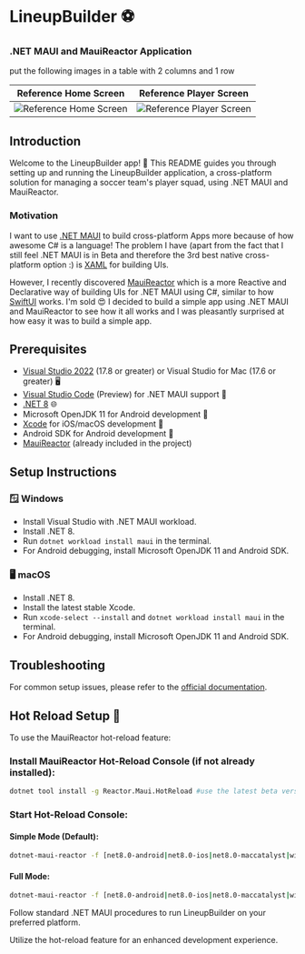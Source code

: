 # LineupBuilder ⚽️
### .NET MAUI and MauiReactor Application

put the following images in a table with 2 columns and 1 row


| Reference Home Screen | Reference Player Screen |
| --- | --- |
| ![Reference Home Screen](https://res.cloudinary.com/tiyeni/image/upload/v1704444193/squad-reference.jpg) | ![Reference Player Screen](https://res.cloudinary.com/tiyeni/image/upload/v1704444368/player-details.jpg) |


## Introduction

Welcome to the LineupBuilder app! 🚀 This README guides you through setting up and running the LineupBuilder application, a cross-platform solution for managing a soccer team's player squad, using .NET MAUI and MauiReactor.

### Motivation
I want to use [.NET MAUI](https://learn.microsoft.com/en-us/dotnet/maui/what-is-maui?view=net-maui-8.0) to build cross-platform Apps more because of how awesome C# is a language!  The problem I have (apart from the fact that I still feel .NET MAUI is in Beta and therefore the 3rd best native cross-platform option :) is [XAML](https://learn.microsoft.com/en-us/dotnet/maui/xaml/?view=net-maui-8.0) for building UIs.

However, I recently discovered [MauiReactor](https://adospace.gitbook.io/mauireactor/) which is a more Reactive and Declarative way of building UIs for .NET MAUI using C#, similar to how [SwiftUI](https://developer.apple.com/xcode/swiftui/) works. I'm sold 😍  I decided to build a simple app using .NET MAUI and MauiReactor to see how it all works and I was pleasantly surprised at how easy it was to build a simple app.

## Prerequisites

- [Visual Studio 2022](https://visualstudio.microsoft.com/vs/) (17.8 or greater) or Visual Studio for Mac (17.6 or greater) 🖥️
- [Visual Studio Code](https://code.visualstudio.com/) (Preview) for .NET MAUI support 📝
- [.NET 8](https://dotnet.microsoft.com/en-us/download/dotnet/8.0) 🌐
- Microsoft OpenJDK 11 for Android development 📱
- [Xcode](https://developer.apple.com/xcode/) for iOS/macOS development 🍏
- Android SDK for Android development 🤖
- [MauiReactor](https://adospace.gitbook.io/mauireactor/) (already included in the project)

## Setup Instructions

### 🪟 Windows

- Install Visual Studio with .NET MAUI workload.
- Install .NET 8.
- Run `dotnet workload install maui` in the terminal.
- For Android debugging, install Microsoft OpenJDK 11 and Android SDK.

### 🖥️ macOS

- Install .NET 8.
- Install the latest stable Xcode.
- Run `xcode-select --install` and `dotnet workload install maui` in the terminal.
- For Android debugging, install Microsoft OpenJDK 11 and Android SDK.

## Troubleshooting

For common setup issues, please refer to the [official documentation](https://learn.microsoft.com/en-us/dotnet/maui/get-started/installation?view=net-maui-8.0&tabs=visual-studio-code).

## Hot Reload Setup 🔄

To use the MauiReactor hot-reload feature:

### Install MauiReactor Hot-Reload Console (if not already installed):

```bash
dotnet tool install -g Reactor.Maui.HotReload #use the latest beta version for .NET 8
```

### Start Hot-Reload Console:

#### Simple Mode (Default):

```bash
dotnet-maui-reactor -f [net8.0-android|net8.0-ios|net8.0-maccatalyst|windows10.0.19041.0]
```

#### Full Mode:

```bash
dotnet-maui-reactor -f [net8.0-android|net8.0-ios|net8.0-maccatalyst|windows10.0.19041.0] --mode Full
```

Follow standard .NET MAUI procedures to run LineupBuilder on your preferred platform. 

Utilize the hot-reload feature for an enhanced development experience.